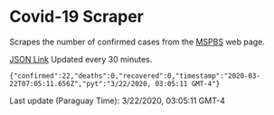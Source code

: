 # Covid-19 Scraper

Scrapes the number of confirmed cases from the [MSPBS](https://www.mspbs.gov.py/covid-19.php) web page.

[JSON Link](https://jmayalag.github.io/covid19-scrape/cases.json)
Updated every 30 minutes.
```
{"confirmed":22,"deaths":0,"recovered":0,"timestamp":"2020-03-22T07:05:11.656Z","pyt":"3/22/2020, 03:05:11 GMT-4"}
```
Last update (Paraguay Time): 3/22/2020, 03:05:11 GMT-4